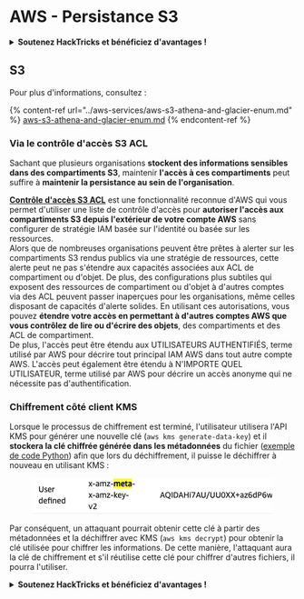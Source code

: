 # AWS - Persistance S3

<details>

<summary><strong>Soutenez HackTricks et bénéficiez d'avantages !</strong></summary>

* Si vous souhaitez voir votre **entreprise annoncée dans HackTricks** ou si vous souhaitez accéder à la **dernière version de PEASS ou télécharger HackTricks en PDF**, consultez les [**PLANS D'ABONNEMENT**](https://github.com/sponsors/carlospolop) !
* Obtenez le [**swag officiel PEASS & HackTricks**](https://peass.creator-spring.com)
* Découvrez [**The PEASS Family**](https://opensea.io/collection/the-peass-family), notre collection exclusive de [**NFTs**](https://opensea.io/collection/the-peass-family)
* **Rejoignez le** 💬 [**groupe Discord**](https://discord.gg/hRep4RUj7f) ou le [**groupe Telegram**](https://t.me/peass) ou **suivez** moi sur **Twitter** 🐦 [**@carlospolopm**](https://twitter.com/carlospolopm)**.**
* **Partagez vos astuces de piratage en soumettant des PR aux** [**HackTricks**](https://github.com/carlospolop/hacktricks) et [**HackTricks Cloud**](https://github.com/carlospolop/hacktricks-cloud) dépôts GitHub.

</details>

## S3

Pour plus d'informations, consultez :

{% content-ref url="../aws-services/aws-s3-athena-and-glacier-enum.md" %}
[aws-s3-athena-and-glacier-enum.md](../aws-services/aws-s3-athena-and-glacier-enum.md)
{% endcontent-ref %}

### Via le contrôle d'accès S3 ACL

Sachant que plusieurs organisations **stockent des informations sensibles dans des compartiments S3**, maintenir **l'accès à ces compartiments** peut suffire à **maintenir la persistance au sein de l'organisation**.

[**Contrôle d'accès S3 ACL**](https://docs.aws.amazon.com/AmazonS3/latest/userguide/acl-overview.html) est une fonctionnalité reconnue d'AWS qui vous permet d'utiliser une liste de contrôle d'accès pour **autoriser l'accès aux compartiments S3 depuis l'extérieur de votre compte AWS** sans configurer de stratégie IAM basée sur l'identité ou basée sur les ressources.\
Alors que de nombreuses organisations peuvent être prêtes à alerter sur les compartiments S3 rendus publics via une stratégie de ressources, cette alerte peut ne pas s'étendre aux capacités associées aux ACL de compartiment ou d'objet. De plus, des configurations plus subtiles qui exposent des ressources de compartiment ou d'objet à d'autres comptes via des ACL peuvent passer inaperçues pour les organisations, même celles disposant de capacités d'alerte solides. En utilisant ces autorisations, vous pouvez **étendre votre accès en permettant à d'autres comptes AWS que vous contrôlez de lire ou d'écrire des objets**, des compartiments et des ACL de compartiment.\
De plus, l'accès peut être étendu aux UTILISATEURS AUTHENTIFIÉS, terme utilisé par AWS pour décrire tout principal IAM AWS dans tout autre compte AWS. L'accès peut également être étendu à N'IMPORTE QUEL UTILISATEUR, terme utilisé par AWS pour décrire un accès anonyme qui ne nécessite pas d'authentification.

### Chiffrement côté client KMS

Lorsque le processus de chiffrement est terminé, l'utilisateur utilisera l'API KMS pour générer une nouvelle clé (`aws kms generate-data-key`) et il **stockera la clé chiffrée générée dans les métadonnées** du fichier ([exemple de code Python](https://aioboto3.readthedocs.io/en/latest/cse.html#how-it-works-kms-managed-keys)) afin que lors du déchiffrement, il puisse le déchiffrer à nouveau en utilisant KMS :&#x20;

<figure><img src="../../../.gitbook/assets/image (1) (1) (1) (3).png" alt=""><figcaption></figcaption></figure>

Par conséquent, un attaquant pourrait obtenir cette clé à partir des métadonnées et la déchiffrer avec KMS (`aws kms decrypt`) pour obtenir la clé utilisée pour chiffrer les informations. De cette manière, l'attaquant aura la clé de chiffrement et s'il réutilise cette clé pour chiffrer d'autres fichiers, il pourra l'utiliser.

<details>

<summary><strong>Soutenez HackTricks et bénéficiez d'avantages !</strong></summary>

* Si vous souhaitez voir votre **entreprise annoncée dans HackTricks** ou si vous souhaitez accéder à la **dernière version de PEASS ou télécharger HackTricks en PDF**, consultez les [**PLANS D'ABONNEMENT**](https://github.com/sponsors/carlospolop) !
* Obtenez le [**swag officiel PEASS & HackTricks**](https://peass.creator-spring.com)
* Découvrez [**The PEASS Family**](https://opensea.io/collection/the-peass-family), notre collection exclusive de [**NFTs**](https://opensea.io/collection/the-peass-family)
* **Rejoignez le** 💬 [**groupe Discord**](https://discord.gg/hRep4RUj7f) ou le [**groupe Telegram**](https://t.me/peass) ou **suivez** moi sur **Twitter** 🐦 [**@carlospolopm**](https://twitter.com/carlospolopm)**.**
* **Partagez vos astuces de piratage en soumettant des PR aux** [**HackTricks**](https://github.com/carlospolop/hacktricks) et [**HackTricks Cloud**](https://github.com/carlospolop/hacktricks-cloud) dépôts GitHub.

</details>
